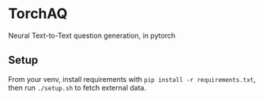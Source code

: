 # TorchAQ

Neural Text-to-Text question generation, in pytorch


## Setup

From your venv, install requirements with `pip install -r requirements.txt`, then run `./setup.sh` to fetch external data.
